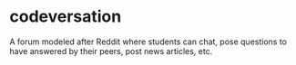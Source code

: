 # codeversation
A forum modeled after Reddit where students can chat, pose questions to have answered by their peers, post news articles, etc.
